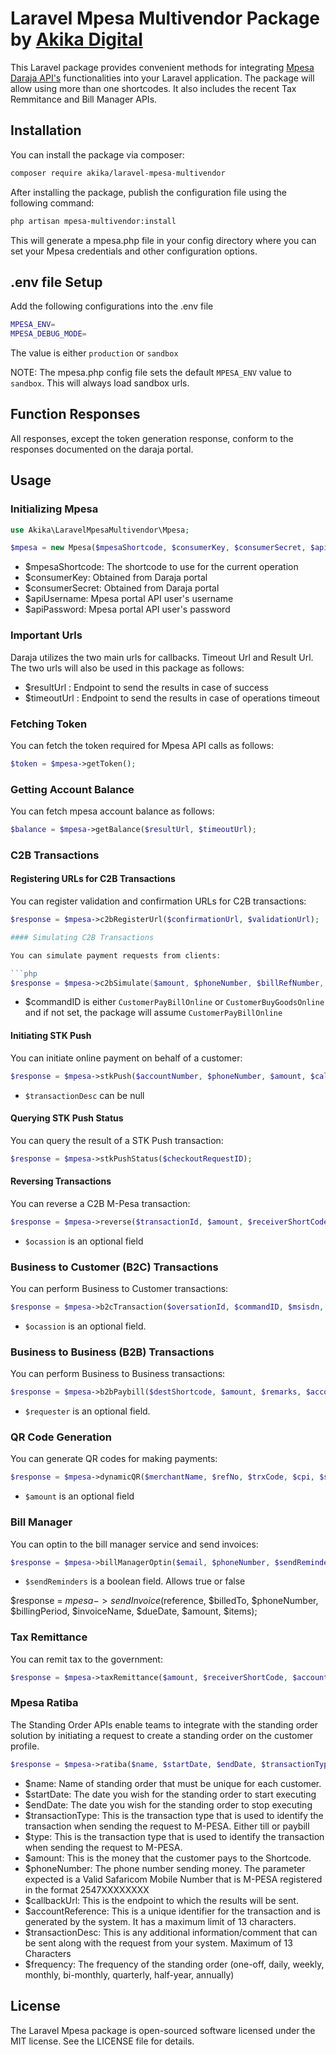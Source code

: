 # Laravel Mpesa Multivendor Package by [Akika Digital](https://akika.digital)

This Laravel package provides convenient methods for integrating [Mpesa Daraja API's](https://developer.safaricom.co.ke/APIs) functionalities into your Laravel application. The package will allow using more than one shortcodes. It also includes the recent Tax Remmitance and Bill Manager APIs.

## Installation

You can install the package via composer:

```bash
composer require akika/laravel-mpesa-multivendor
```

After installing the package, publish the configuration file using the following command:

```bash
php artisan mpesa-multivendor:install
```

This will generate a mpesa.php file in your config directory where you can set your Mpesa credentials and other configuration options.

## .env file Setup

Add the following configurations into the .env file

```bash
MPESA_ENV=
MPESA_DEBUG_MODE=
```

The value is either `production` or `sandbox`

NOTE: The mpesa.php config file sets the default `MPESA_ENV` value to `sandbox`. This will always load sandbox urls.

## Function Responses

All responses, except the token generation response, conform to the responses documented on the daraja portal.

## Usage

### Initializing Mpesa

```php
use Akika\LaravelMpesaMultivendor\Mpesa;

$mpesa = new Mpesa($mpesaShortcode, $consumerKey, $consumerSecret, $apiUsername, $apiPassword);
```

- $mpesaShortcode: The shortcode to use for the current operation
- $consumerKey: Obtained from Daraja portal
- $consumerSecret: Obtained from Daraja portal
- $apiUsername: Mpesa portal API user's username
- $apiPassword: Mpesa portal API user's password

### Important Urls

Daraja utilizes the two main urls for callbacks. Timeout Url and Result Url. The two urls will also be used in this package as follows:

- $resultUrl : Endpoint to send the results in case of success
- $timeoutUrl : Endpoint to send the results in case of operations timeout

### Fetching Token

You can fetch the token required for Mpesa API calls as follows:

```php
$token = $mpesa->getToken();
```

### Getting Account Balance

You can fetch mpesa account balance as follows:

```php
$balance = $mpesa->getBalance($resultUrl, $timeoutUrl);
```

### C2B Transactions

#### Registering URLs for C2B Transactions

You can register validation and confirmation URLs for C2B transactions:

````php
$response = $mpesa->c2bRegisterUrl($confirmationUrl, $validationUrl);

#### Simulating C2B Transactions

You can simulate payment requests from clients:

```php
$response = $mpesa->c2bSimulate($amount, $phoneNumber, $billRefNumber, $commandID);
````

- $commandID is either `CustomerPayBillOnline` or `CustomerBuyGoodsOnline` and if not set, the package will assume `CustomerPayBillOnline`

#### Initiating STK Push

You can initiate online payment on behalf of a customer:

```php
$response = $mpesa->stkPush($accountNumber, $phoneNumber, $amount, $callbackUrl, $transactionDesc);
```

- `$transactionDesc` can be null

#### Querying STK Push Status

You can query the result of a STK Push transaction:

```php
$response = $mpesa->stkPushStatus($checkoutRequestID);
```

#### Reversing Transactions

You can reverse a C2B M-Pesa transaction:

```php
$response = $mpesa->reverse($transactionId, $amount, $receiverShortCode, $remarks, $resultUrl, $timeoutUrl, $ocassion);
```

- `$ocassion` is an optional field

### Business to Customer (B2C) Transactions

You can perform Business to Customer transactions:

```php
$response = $mpesa->b2cTransaction($oversationId, $commandID, $msisdn, $amount, $remarks, $resultUrl, $timeoutUrl, $ocassion);
```

- `$ocassion` is an optional field.

### Business to Business (B2B) Transactions

You can perform Business to Business transactions:

```php
$response = $mpesa->b2bPaybill($destShortcode, $amount, $remarks, $accountNumber, $resultUrl, $timeoutUrl, $requester);
```

- `$requester` is an optional field.

### QR Code Generation

You can generate QR codes for making payments:

```php
$response = $mpesa->dynamicQR($merchantName, $refNo, $trxCode, $cpi, $size, $amount = null);
```

- `$amount` is an optional field

### Bill Manager

You can optin to the bill manager service and send invoices:

```php
$response = $mpesa->billManagerOptin($email, $phoneNumber, $sendReminders, $logoUrl, $callbackUrl);
```

- `$sendReminders` is a boolean field. Allows true or false

$response = $mpesa->sendInvoice($reference, $billedTo, $phoneNumber, $billingPeriod, $invoiceName, $dueDate, $amount, $items);

### Tax Remittance

You can remit tax to the government:

```php
$response = $mpesa->taxRemittance($amount, $receiverShortCode, $accountReference, $remarks, $resultUrl, $timeoutUrl);
```

### Mpesa Ratiba

The Standing Order APIs enable teams to integrate with the standing order solution by initiating a request to create a standing order on the customer profile.

```php
$response = $mpesa->ratiba($name, $startDate, $endDate, $transactionType, $type, $amount, $msisdn, $callbackUrl, $accountReference, $transactionDesc, $frequency)
```

- $name: Name of standing order that must be unique for each customer.
- $startDate: The date you wish for the standing order to start executing
- $endDate: The date you wish for the standing order to stop executing
- $transactionType: This is the transaction type that is used to identify the transaction when sending the request to M-PESA. Either till or paybill
- $type: This is the transaction type that is used to identify the transaction when sending the request to M-PESA.
- $amount: This is the money that the customer pays to the Shortcode.
- $phoneNumber: The phone number sending money. The parameter expected is a Valid Safaricom Mobile Number that is M-PESA registered in the format 2547XXXXXXXX
- $callbackUrl: This is the endpoint to which the results will be sent.
- $accountReference: This is a unique identifier for the transaction and is generated by the system. It has a maximum limit of 13 characters.
- $transactionDesc: This is any additional information/comment that can be sent along with the request from your system. Maximum of 13 Characters
- $frequency: The frequency of the standing order (one-off, daily, weekly, monthly, bi-monthly, quarterly, half-year, annually)

## License

The Laravel Mpesa package is open-sourced software licensed under the MIT license. See the LICENSE file for details.
